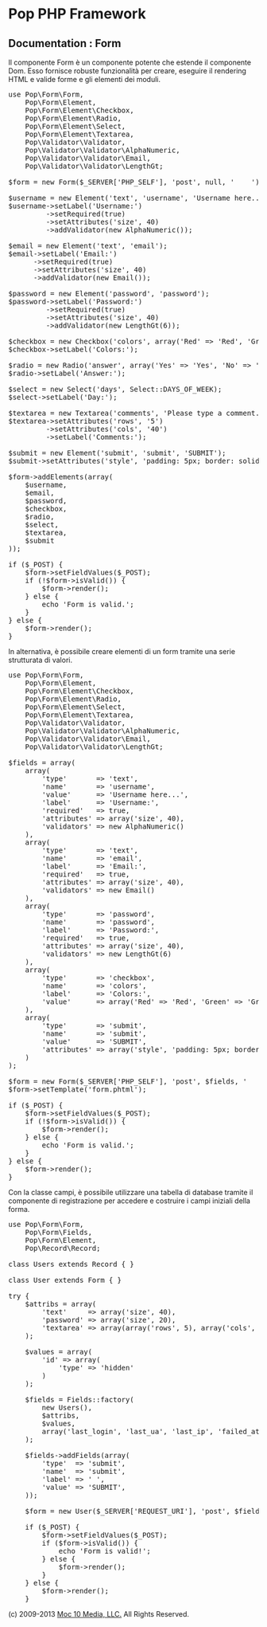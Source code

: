 Pop PHP Framework
=================

Documentation : Form
--------------------

Il componente Form è un componente potente che estende il componente Dom. Esso fornisce robuste funzionalità per creare, eseguire il rendering HTML e valide forme e gli elementi dei moduli.

<pre>
use Pop\Form\Form,
    Pop\Form\Element,
    Pop\Form\Element\Checkbox,
    Pop\Form\Element\Radio,
    Pop\Form\Element\Select,
    Pop\Form\Element\Textarea,
    Pop\Validator\Validator,
    Pop\Validator\Validator\AlphaNumeric,
    Pop\Validator\Validator\Email,
    Pop\Validator\Validator\LengthGt;

$form = new Form($_SERVER['PHP_SELF'], 'post', null, '    ');

$username = new Element('text', 'username', 'Username here...');
$username->setLabel('Username:')
         ->setRequired(true)
         ->setAttributes('size', 40)
         ->addValidator(new AlphaNumeric());

$email = new Element('text', 'email');
$email->setLabel('Email:')
      ->setRequired(true)
      ->setAttributes('size', 40)
      ->addValidator(new Email());

$password = new Element('password', 'password');
$password->setLabel('Password:')
         ->setRequired(true)
         ->setAttributes('size', 40)
         ->addValidator(new LengthGt(6));

$checkbox = new Checkbox('colors', array('Red' => 'Red', 'Green' => 'Green', 'Blue' => 'Blue'));
$checkbox->setLabel('Colors:');

$radio = new Radio('answer', array('Yes' => 'Yes', 'No' => 'No', 'Maybe' => 'Maybe'));
$radio->setLabel('Answer:');

$select = new Select('days', Select::DAYS_OF_WEEK);
$select->setLabel('Day:');

$textarea = new Textarea('comments', 'Please type a comment...');
$textarea->setAttributes('rows', '5')
         ->setAttributes('cols', '40')
         ->setLabel('Comments:');

$submit = new Element('submit', 'submit', 'SUBMIT');
$submit->setAttributes('style', 'padding: 5px; border: solid 2px #000; background-color: #00f; color: #fff; font-weight: bold;');

$form->addElements(array(
    $username,
    $email,
    $password,
    $checkbox,
    $radio,
    $select,
    $textarea,
    $submit
));

if ($_POST) {
    $form->setFieldValues($_POST);
    if (!$form->isValid()) {
        $form->render();
    } else {
        echo 'Form is valid.';
    }
} else {
    $form->render();
}
</pre>

In alternativa, è possibile creare elementi di un form tramite una serie strutturata di valori.

<pre>
use Pop\Form\Form,
    Pop\Form\Element,
    Pop\Form\Element\Checkbox,
    Pop\Form\Element\Radio,
    Pop\Form\Element\Select,
    Pop\Form\Element\Textarea,
    Pop\Validator\Validator,
    Pop\Validator\Validator\AlphaNumeric,
    Pop\Validator\Validator\Email,
    Pop\Validator\Validator\LengthGt;

$fields = array(
    array(
        'type'       => 'text',
        'name'       => 'username',
        'value'      => 'Username here...',
        'label'      => 'Username:',
        'required'   => true,
        'attributes' => array('size', 40),
        'validators' => new AlphaNumeric()
    ),
    array(
        'type'       => 'text',
        'name'       => 'email',
        'label'      => 'Email:',
        'required'   => true,
        'attributes' => array('size', 40),
        'validators' => new Email()
    ),
    array(
        'type'       => 'password',
        'name'       => 'password',
        'label'      => 'Password:',
        'required'   => true,
        'attributes' => array('size', 40),
        'validators' => new LengthGt(6)
    ),
    array(
        'type'       => 'checkbox',
        'name'       => 'colors',
        'label'      => 'Colors:',
        'value'      => array('Red' => 'Red', 'Green' => 'Green', 'Blue' => 'Blue')
    ),
    array(
        'type'       => 'submit',
        'name'       => 'submit',
        'value'      => 'SUBMIT',
        'attributes' => array('style', 'padding: 5px; border: solid 2px #000; background-color: #00f; color: #fff; font-weight: bold;')
    )
);

$form = new Form($_SERVER['PHP_SELF'], 'post', $fields, '    ');
$form->setTemplate('form.phtml');

if ($_POST) {
    $form->setFieldValues($_POST);
    if (!$form->isValid()) {
        $form->render();
    } else {
        echo 'Form is valid.';
    }
} else {
    $form->render();
}
</pre>

Con la classe campi, è possibile utilizzare una tabella di database tramite il componente di registrazione per accedere e costruire i campi iniziali della forma.

<pre>
use Pop\Form\Form,
    Pop\Form\Fields,
    Pop\Form\Element,
    Pop\Record\Record;

class Users extends Record { }

class User extends Form { }

try {
    $attribs = array(
        'text'     =&gt; array('size', 40),
        'password' =&gt; array('size', 20),
        'textarea' =&gt; array(array('rows', 5), array('cols', 80))
    );

    $values = array(
        'id' =&gt; array(
            'type' =&gt; 'hidden'
        )
    );

    $fields = Fields::factory(
        new Users(),
        $attribs,
        $values,
        array('last_login', 'last_ua', 'last_ip', 'failed_attempts')
    );

    $fields-&gt;addFields(array(
        'type'  =&gt; 'submit',
        'name'  =&gt; 'submit',
        'label' =&gt; '&nbsp;',
        'value' =&gt; 'SUBMIT',
    ));

    $form = new User($_SERVER['REQUEST_URI'], 'post', $fields-&gt;getFields());

    if ($_POST) {
        $form-&gt;setFieldValues($_POST);
        if ($form-&gt;isValid()) {
            echo 'Form is valid!';
        } else {
            $form-&gt;render();
        }
    } else {
        $form-&gt;render();
    }
</pre>

(c) 2009-2013 [Moc 10 Media, LLC.](http://www.moc10media.com) All Rights Reserved.
